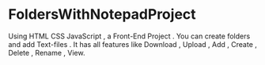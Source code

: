 # FoldersWithNotepadProject
Using HTML CSS JavaScript , a Front-End Project . You can create folders and add Text-files . It has all features like Download , Upload , Add , Create , Delete , Rename , View.
